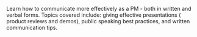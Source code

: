 Learn how to communicate more effectively as a PM - both in written and verbal forms. Topics covered include: giving effective presentations ( product reviews and demos), public speaking best practices, and written communication tips.
<!-- more -->